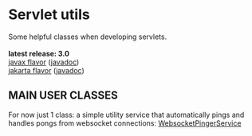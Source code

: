 # Servlet utils

Some helpful classes when developing servlets.<br/>
<br/>
**latest release: 3.0**<br/>
[javax flavor](https://search.maven.org/artifact/pl.morgwai.base/servlet-utils/3.0-javax/jar)
([javadoc](https://javadoc.io/doc/pl.morgwai.base/servlet-utils/3.0-javax))<br/>
[jakarta flavor](https://search.maven.org/artifact/pl.morgwai.base/servlet-utils/3.0-jakarta/jar)
([javadoc](https://javadoc.io/doc/pl.morgwai.base/servlet-utils/3.0-jakarta))


## MAIN USER CLASSES

For now just 1 class: a simple utility service that automatically pings and handles pongs from websocket connections: [WebsocketPingerService](src/main/java/pl/morgwai/base/servlet/utils/WebsocketPingerService.java)
